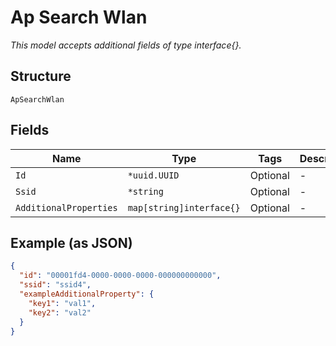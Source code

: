 
# Ap Search Wlan

*This model accepts additional fields of type interface{}.*

## Structure

`ApSearchWlan`

## Fields

| Name | Type | Tags | Description |
|  --- | --- | --- | --- |
| `Id` | `*uuid.UUID` | Optional | - |
| `Ssid` | `*string` | Optional | - |
| `AdditionalProperties` | `map[string]interface{}` | Optional | - |

## Example (as JSON)

```json
{
  "id": "00001fd4-0000-0000-0000-000000000000",
  "ssid": "ssid4",
  "exampleAdditionalProperty": {
    "key1": "val1",
    "key2": "val2"
  }
}
```

